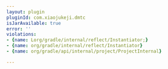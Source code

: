 ```yaml
---
layout: plugin
pluginId: com.xiaojukeji.dmtc
isJarAvailable: true
error: ''
violations:
- {name: Lorg/gradle/internal/reflect/Instantiator;}
- {name: org/gradle/internal/reflect/Instantiator}
- {name: org/gradle/api/internal/project/ProjectInternal}

---
```

